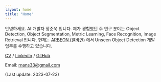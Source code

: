 ```yaml
---
layout: home
title: "Home"
---
```


안녕하세요. AI 개발자 정준욱 입니다. 제가 경험했던 주 연구 분야는 Object Detection, Object Segmentation, Metric Learning, Face Recognition, Image Retrieval 입니다. 현재는 [ARBEON (알비언)](https://www.arbeon.com/) 에서 Unseen Object Detection 개발 업무를 수행하고 있습니다.

[CV](https://github.com/Jung-Jun-Uk/Jung-Jun-Uk.github.io/tree/gh-pages/assets/img/JJU_CV_FINAL_2023_07_28.pdf) / [LinkedIn](https://www.linkedin.com/in/junuk-jung-90b902180) / [GitHub](https://github.com/Jung-Jun-Uk)

Email: [rnans33@gmail.com](rnans33@gmail.com)

(Last update: 2023-07-23)
